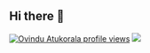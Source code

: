 ## Hi there 👋

[![Ovindu Atukorala profile views](https://u8views.com/api/v1/github/profiles/72530078/views/day-week-month-total-count.svg)](https://u8views.com/github/ovindu-a)
![](https://komarev.com/ghpvc/?username=ovindu-a)

<!--
**ovindu-a/ovindu-a** is a ✨ _special_ ✨ repository because its `README.md` (this file) appears on your GitHub profile.

Here are some ideas to get you started:

- 🔭 I’m currently working on ...
- 🌱 I’m currently learning ...
- 👯 I’m looking to collaborate on ...
- 🤔 I’m looking for help with ...
- 💬 Ask me about ...
- 📫 How to reach me: ...
- 😄 Pronouns: ...
- ⚡ Fun fact: ...
-->
